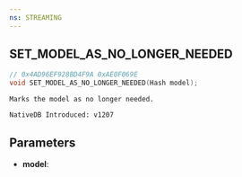 ```yaml
---
ns: STREAMING
---
```

## SET_MODEL_AS_NO_LONGER_NEEDED

```c
// 0x4AD96EF928BD4F9A 0xAE0F069E
void SET_MODEL_AS_NO_LONGER_NEEDED(Hash model);
```

```
Marks the model as no longer needed.

NativeDB Introduced: v1207
```

## Parameters
* **model**:
